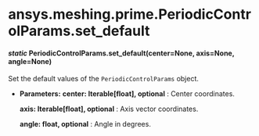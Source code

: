 # ansys.meshing.prime.PeriodicControlParams.set_default



#### *static* PeriodicControlParams.set_default(center=None, axis=None, angle=None)

Set the default values of the `PeriodicControlParams` object.

* **Parameters:**
  **center: Iterable[float], optional**
  : Center coordinates.

  **axis: Iterable[float], optional**
  : Axis vector coordinates.

  **angle: float, optional**
  : Angle in degrees.

<!-- !! processed by numpydoc !! -->
